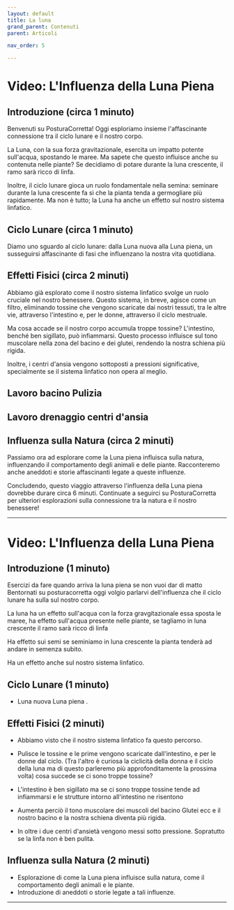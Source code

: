 ```yaml
---
layout: default
title: La luna 
grand_parent: Contenuti
parent: Articoli

nav_order: 5

---
```




# Video: L'Influenza della Luna Piena

## Introduzione (circa 1 minuto)
Benvenuti su PosturaCorretta! Oggi esploriamo insieme l'affascinante connessione tra il ciclo lunare e il nostro corpo.

La Luna, con la sua forza gravitazionale, esercita un impatto potente sull'acqua, spostando le maree. Ma sapete che questo influisce anche su contenuta nelle piante? Se decidiamo di potare durante la luna crescente, il ramo sarà ricco di linfa.

Inoltre, il ciclo lunare gioca un ruolo fondamentale nella semina: seminare durante la luna crescente fa sì che la pianta tenda a germogliare più rapidamente. Ma non è tutto; la Luna ha anche un effetto sul nostro sistema linfatico.

## Ciclo Lunare (circa 1 minuto)
Diamo uno sguardo al ciclo lunare: dalla Luna nuova alla Luna piena, un susseguirsi affascinante di fasi che influenzano la nostra vita quotidiana.

## Effetti Fisici (circa 2 minuti)
Abbiamo già esplorato come il nostro sistema linfatico svolge un ruolo cruciale nel nostro benessere. Questo sistema, in breve, agisce come un filtro, eliminando tossine che vengono scaricate dai nostri tessuti, tra le altre vie, attraverso l'intestino e, per le donne, attraverso il ciclo mestruale.



Ma cosa accade se il nostro corpo accumula troppe tossine? L'intestino, benché ben sigillato, può infiammarsi. Questo processo influisce sul tono muscolare nella zona del bacino e dei glutei, rendendo la nostra schiena più rigida. 

Inoltre, i centri d'ansia vengono sottoposti a pressioni significative, specialmente se il sistema linfatico non opera al meglio.


## Lavoro bacino Pulizia

## Lavoro drenaggio centri d'ansia

## Influenza sulla Natura (circa 2 minuti)
Passiamo ora ad esplorare come la Luna piena influisca sulla natura, influenzando il comportamento degli animali e delle piante. Racconteremo anche aneddoti e storie affascinanti legate a queste influenze.

Concludendo, questo viaggio attraverso l'influenza della Luna piena dovrebbe durare circa 6 minuti. Continuate a seguirci su PosturaCorretta per ulteriori esplorazioni sulla connessione tra la natura e il nostro benessere!



-----------------------------------------------------
# Video: L'Influenza della Luna Piena

## Introduzione (1 minuto)
Esercizi da fare quando arriva la luna piena se non vuoi dar di matto
Bentornati su posturacorretta oggi volgio parlarvi dell'influenza che il ciclo lunare ha sulla sul nostro corpo.

La luna ha un effetto sull'acqua con la forza gravgitazionale essa sposta le maree, ha effetto sull'acqua presente nelle piante, se tagliamo in luna crescente il ramo sarà ricco di linfa

Ha effetto sui semi se seminiamo in luna crescente 
la pianta tenderà ad andare in semenza subito.

Ha un effetto anche sul nostro sistema linfatico.

## Ciclo Lunare (1 minuto)
- Luna nuova Luna piena .


## Effetti Fisici (2 minuti)
- Abbiamo visto che il nostro sistema linfatico fa questo percorso.
- Pulisce le tossine e le prime vengono scaricate dall'intestino, e per le donne dal ciclo.
(Tra l'altro è curiosa la ciclicità della donna e il ciclo della luna ma di questo parleremo più approfonditamente la prossima volta)
  cosa succede se ci sono troppe tossine?

- L'intestino è ben sigillato ma se ci sono troppe tossine tende ad infiammarsi e le strutture intorno all'intestino ne risentono
- Aumenta perciò il tono muscolare dei muscoli del bacino Glutei ecc
e il nostro bacino e la nostra schiena diventa più rigida.

- In oltre i due centri d'ansietà vengono messi sotto pressione. 
Sopratutto se la linfa non è ben pulita.


## Influenza sulla Natura (2 minuti)
- Esplorazione di come la Luna piena influisce sulla natura, come il comportamento degli animali e le piante.
- Introduzione di aneddoti o storie legate a tali influenze.


-----------------------------------------------------
